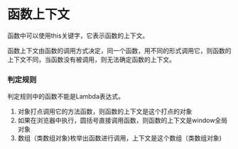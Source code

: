 # 函数上下文

函数中可以使用this关键字，它表示函数的上下文。

函数上下文由函数的调用方式决定，同一个函数，用不同的形式调用它，则函数的上下文不同，当函数没有被调用，则无法确定函数的上下文。

### 判定规则

判定规则中的函数不能是Lambda表达式。

1. 对象打点调用它的方法函数，则函数的上下文是这个打点的对象
2. 如果在浏览器中执行，圆括号直接调用函数，则函数的上下文是window全局对象
3. 数组（类数组对象)枚举出函数进行调用，上下文是这个数组（类数组对象)